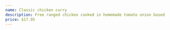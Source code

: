 ```yaml
---
name: Classic chicken curry
description: Free ranged chicken cooked in homemade tomato onion based sauce.
price: $17.95
---
```

